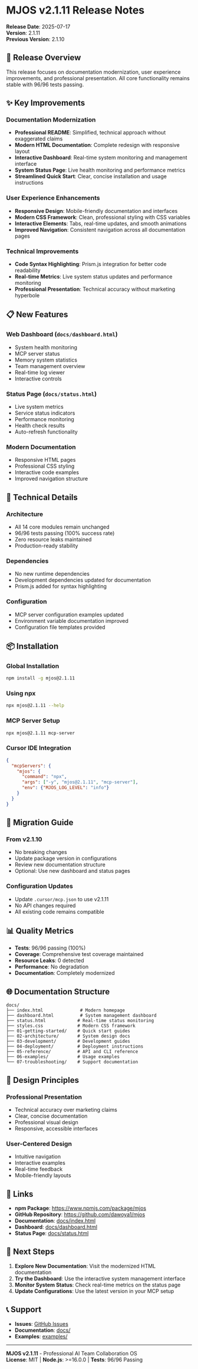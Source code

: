 # MJOS v2.1.11 Release Notes

**Release Date**: 2025-07-17  
**Version**: 2.1.11  
**Previous Version**: 2.1.10

## 🎯 Release Overview

This release focuses on documentation modernization, user experience improvements, and professional presentation. All core functionality remains stable with 96/96 tests passing.

## ✨ Key Improvements

### Documentation Modernization
- **Professional README**: Simplified, technical approach without exaggerated claims
- **Modern HTML Documentation**: Complete redesign with responsive layout
- **Interactive Dashboard**: Real-time system monitoring and management interface
- **System Status Page**: Live health monitoring and performance metrics
- **Streamlined Quick Start**: Clear, concise installation and usage instructions

### User Experience Enhancements
- **Responsive Design**: Mobile-friendly documentation and interfaces
- **Modern CSS Framework**: Clean, professional styling with CSS variables
- **Interactive Elements**: Tabs, real-time updates, and smooth animations
- **Improved Navigation**: Consistent navigation across all documentation pages

### Technical Improvements
- **Code Syntax Highlighting**: Prism.js integration for better code readability
- **Real-time Metrics**: Live system status updates and performance monitoring
- **Professional Presentation**: Technical accuracy without marketing hyperbole

## 📋 New Features

### Web Dashboard (`docs/dashboard.html`)
- System health monitoring
- MCP server status
- Memory system statistics
- Team management overview
- Real-time log viewer
- Interactive controls

### Status Page (`docs/status.html`)
- Live system metrics
- Service status indicators
- Performance monitoring
- Health check results
- Auto-refresh functionality

### Modern Documentation
- Responsive HTML pages
- Professional CSS styling
- Interactive code examples
- Improved navigation structure

## 🔧 Technical Details

### Architecture
- All 14 core modules remain unchanged
- 96/96 tests passing (100% success rate)
- Zero resource leaks maintained
- Production-ready stability

### Dependencies
- No new runtime dependencies
- Development dependencies updated for documentation
- Prism.js added for syntax highlighting

### Configuration
- MCP server configuration examples updated
- Environment variable documentation improved
- Configuration file templates provided

## 📦 Installation

### Global Installation
```bash
npm install -g mjos@2.1.11
```

### Using npx
```bash
npx mjos@2.1.11 --help
```

### MCP Server Setup
```bash
npx mjos@2.1.11 mcp-server
```

### Cursor IDE Integration
```json
{
  "mcpServers": {
    "mjos": {
      "command": "npx",
      "args": ["-y", "mjos@2.1.11", "mcp-server"],
      "env": {"MJOS_LOG_LEVEL": "info"}
    }
  }
}
```

## 🔄 Migration Guide

### From v2.1.10
- No breaking changes
- Update package version in configurations
- Review new documentation structure
- Optional: Use new dashboard and status pages

### Configuration Updates
- Update `.cursor/mcp.json` to use v2.1.11
- No API changes required
- All existing code remains compatible

## 📊 Quality Metrics

- **Tests**: 96/96 passing (100%)
- **Coverage**: Comprehensive test coverage maintained
- **Resource Leaks**: 0 detected
- **Performance**: No degradation
- **Documentation**: Completely modernized

## 🌐 Documentation Structure

```
docs/
├── index.html              # Modern homepage
├── dashboard.html          # System management dashboard
├── status.html            # Real-time status monitoring
├── styles.css             # Modern CSS framework
├── 01-getting-started/    # Quick start guides
├── 02-architecture/       # System design docs
├── 03-development/        # Development guides
├── 04-deployment/         # Deployment instructions
├── 05-reference/          # API and CLI reference
├── 06-examples/           # Usage examples
└── 07-troubleshooting/    # Support documentation
```

## 🎨 Design Principles

### Professional Presentation
- Technical accuracy over marketing claims
- Clear, concise documentation
- Professional visual design
- Responsive, accessible interfaces

### User-Centered Design
- Intuitive navigation
- Interactive examples
- Real-time feedback
- Mobile-friendly layouts

## 🔗 Links

- **npm Package**: https://www.npmjs.com/package/mjos
- **GitHub Repository**: https://github.com/dawoya1/mjos
- **Documentation**: [docs/index.html](docs/index.html)
- **Dashboard**: [docs/dashboard.html](docs/dashboard.html)
- **Status Page**: [docs/status.html](docs/status.html)

## 🚀 Next Steps

1. **Explore New Documentation**: Visit the modernized HTML documentation
2. **Try the Dashboard**: Use the interactive system management interface
3. **Monitor System Status**: Check real-time metrics on the status page
4. **Update Configurations**: Use the latest version in your MCP setup

## 📞 Support

- **Issues**: [GitHub Issues](https://github.com/dawoya1/mjos/issues)
- **Documentation**: [docs/](docs/)
- **Examples**: [examples/](examples/)

---

**MJOS v2.1.11** - Professional AI Team Collaboration OS  
**License**: MIT | **Node.js**: >=16.0.0 | **Tests**: 96/96 Passing

